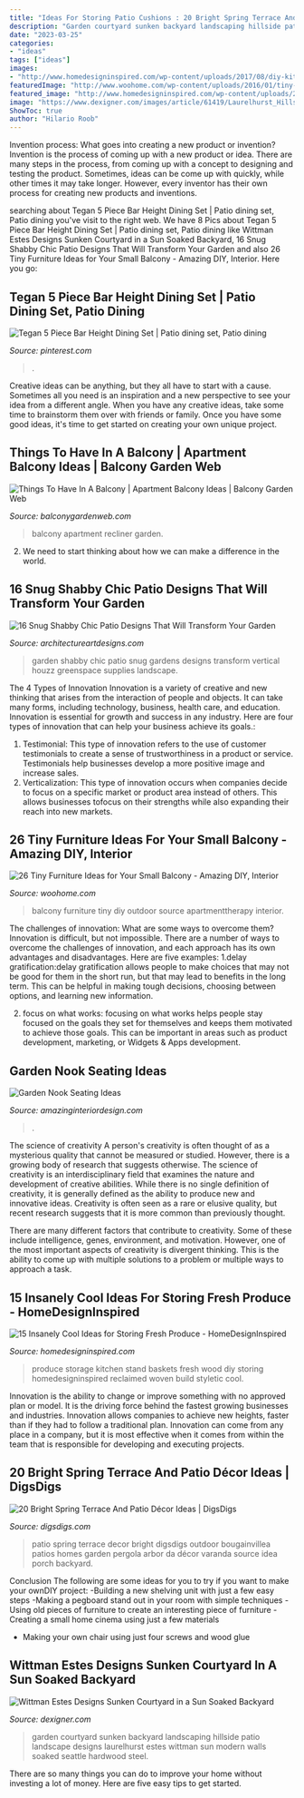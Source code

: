 ```yaml
---
title: "Ideas For Storing Patio Cushions : 20 Bright Spring Terrace And Patio Décor Ideas"
description: "Garden courtyard sunken backyard landscaping hillside patio landscape designs laurelhurst estes wittman sun modern walls soaked seattle hardwood steel"
date: "2023-03-25"
categories:
- "ideas"
tags: ["ideas"]
images:
- "http://www.homedesigninspired.com/wp-content/uploads/2017/08/diy-kitchen-produce-storage-12.jpg"
featuredImage: "http://www.woohome.com/wp-content/uploads/2016/01/tiny-balcony-furniture-11.jpg"
featured_image: "http://www.homedesigninspired.com/wp-content/uploads/2017/08/diy-kitchen-produce-storage-12.jpg"
image: "https://www.dexigner.com/images/article/61419/Laurelhurst_Hillside_Garden_05.jpg"
ShowToc: true
author: "Hilario Roob"
---
```



Invention process: What goes into creating a new product or invention?
Invention is the process of coming up with a new product or idea. There are many steps in the process, from coming up with a concept to designing and testing the product. Sometimes, ideas can be come up with quickly, while other times it may take longer. However, every inventor has their own process for creating new products and inventions.

	

		
searching about Tegan 5 Piece Bar Height Dining Set | Patio dining set, Patio dining you've visit to the right web. We have 8 Pics about Tegan 5 Piece Bar Height Dining Set | Patio dining set, Patio dining like Wittman Estes Designs Sunken Courtyard in a Sun Soaked Backyard, 16 Snug Shabby Chic Patio Designs That Will Transform Your Garden and also 26 Tiny Furniture Ideas for Your Small Balcony - Amazing DIY, Interior. Here you go:
		
    
## Tegan 5 Piece Bar Height Dining Set | Patio Dining Set, Patio Dining

<img loading=lazy src="https://i.pinimg.com/736x/dc/06/eb/dc06eb1c68606a266894a0826df07600.jpg" onerror="this.onerror=null;this.src='https://tse4.mm.bing.net/th?id=OIP.pyuwe1V8PZv4o0wKFrSA1wHaHa&amp;pid=15.1';" alt="Tegan 5 Piece Bar Height Dining Set | Patio dining set, Patio dining">

_Source: pinterest.com_

>. 

	

Creative ideas can be anything, but they all have to start with a cause. Sometimes all you need is an inspiration and a new perspective to see your idea from a different angle. When you have any creative ideas, take some time to brainstorm them over with friends or family. Once you have some good ideas, it's time to get started on creating your own unique project.

    
## Things To Have In A Balcony | Apartment Balcony Ideas | Balcony Garden Web

<img loading=lazy src="http://balconygardenweb.com/wp-content/uploads/2016/08/recliner.jpg" onerror="this.onerror=null;this.src='https://tse1.mm.bing.net/th?id=OIP.2uGfdDAsurPxuz2pah_p4AHaLI&amp;pid=15.1';" alt="Things To Have In A Balcony | Apartment Balcony Ideas | Balcony Garden Web">

_Source: balconygardenweb.com_

>balcony apartment recliner garden. 

	

2. We need to start thinking about how we can make a difference in the world.

    
## 16 Snug Shabby Chic Patio Designs That Will Transform Your Garden

<img loading=lazy src="https://www.architectureartdesigns.com/wp-content/uploads/2016/02/16-Snug-Shabby-Chic-Patio-Designs-That-Will-Transform-Your-Garden-10.jpg" onerror="this.onerror=null;this.src='https://tse4.mm.bing.net/th?id=OIP.e9zDAkbCihEVCHcSrleI2gHaJc&amp;pid=15.1';" alt="16 Snug Shabby Chic Patio Designs That Will Transform Your Garden">

_Source: architectureartdesigns.com_

>garden shabby chic patio snug gardens designs transform vertical houzz greenspace supplies landscape. 

	

The 4 Types of Innovation
Innovation is a variety of creative and new thinking that arises from the interaction of people and objects. It can take many forms, including technology, business, health care, and education. Innovation is essential for growth and success in any industry. Here are four types of innovation that can help your business achieve its goals.: 
1. Testimonial: This type of innovation refers to the use of customer testimonials to create a sense of trustworthiness in a product or service. Testimonials help businesses develop a more positive image and increase sales. 
2. Verticalization: This type of innovation occurs when companies decide to focus on a specific market or product area instead of others. This allows businesses tofocus on their strengths while also expanding their reach into new markets. 

    
## 26 Tiny Furniture Ideas For Your Small Balcony - Amazing DIY, Interior

<img loading=lazy src="http://www.woohome.com/wp-content/uploads/2016/01/tiny-balcony-furniture-11.jpg" onerror="this.onerror=null;this.src='https://tse3.mm.bing.net/th?id=OIP.vhQssbbeqSqVn_7CN-wKZwHaLH&amp;pid=15.1';" alt="26 Tiny Furniture Ideas for Your Small Balcony - Amazing DIY, Interior">

_Source: woohome.com_

>balcony furniture tiny diy outdoor source apartmenttherapy interior. 

	

The challenges of innovation: What are some ways to overcome them?
Innovation is difficult, but not impossible. There are a number of ways to overcome the challenges of innovation, and each approach has its own advantages and disadvantages. Here are five examples:
1.delay gratification:delay gratification allows people to make choices that may not be good for them in the short run, but that may lead to benefits in the long term. This can be helpful in making tough decisions, choosing between options, and learning new information.

2. focus on what works: focusing on what works helps people stay focused on the goals they set for themselves and keeps them motivated to achieve those goals. This can be important in areas such as product development, marketing, or Widgets & Apps development.


    
## Garden Nook Seating Ideas

<img loading=lazy src="https://www.amazinginteriordesign.com/wp-content/uploads/2020/08/fi-14.jpg" onerror="this.onerror=null;this.src='https://tse3.mm.bing.net/th?id=OIP.5JzQqkxEzL7cYxPdhuuk7wHaLG&amp;pid=15.1';" alt="Garden Nook Seating Ideas">

_Source: amazinginteriordesign.com_

>. 

	

The science of creativity
A person's creativity is often thought of as a mysterious quality that cannot be measured or studied. However, there is a growing body of research that suggests otherwise. The science of creativity is an interdisciplinary field that examines the nature and development of creative abilities.
While there is no single definition of creativity, it is generally defined as the ability to produce new and innovative ideas. Creativity is often seen as a rare or elusive quality, but recent research suggests that it is more common than previously thought.

There are many different factors that contribute to creativity. Some of these include intelligence, genes, environment, and motivation. However, one of the most important aspects of creativity is divergent thinking. This is the ability to come up with multiple solutions to a problem or multiple ways to approach a task.

    
## 15 Insanely Cool Ideas For Storing Fresh Produce - HomeDesignInspired

<img loading=lazy src="http://www.homedesigninspired.com/wp-content/uploads/2017/08/diy-kitchen-produce-storage-12.jpg" onerror="this.onerror=null;this.src='https://tse1.mm.bing.net/th?id=OIP.OV-pdA6bUDL8wuKU4qSZqAHaSH&amp;pid=15.1';" alt="15 Insanely Cool Ideas for Storing Fresh Produce - HomeDesignInspired">

_Source: homedesigninspired.com_

>produce storage kitchen stand baskets fresh wood diy storing homedesigninspired reclaimed woven build styletic cool. 

	

Innovation is the ability to change or improve something with no approved plan or model. It is the driving force behind the fastest growing businesses and industries. Innovation allows companies to achieve new heights, faster than if they had to follow a traditional plan. Innovation can come from any place in a company, but it is most effective when it comes from within the team that is responsible for developing and executing projects.

    
## 20 Bright Spring Terrace And Patio Décor Ideas | DigsDigs

<img loading=lazy src="http://www.digsdigs.com/photos/bright-spring-terrace-and-patio-decor-ideas-17.jpg" onerror="this.onerror=null;this.src='https://tse2.mm.bing.net/th?id=OIP.5w017OTzjH6AJbHyZVuZdgHaKo&amp;pid=15.1';" alt="20 Bright Spring Terrace And Patio Décor Ideas | DigsDigs">

_Source: digsdigs.com_

>patio spring terrace decor bright digsdigs outdoor bougainvillea patios homes garden pergola arbor da décor varanda source idea porch backyard. 

	

Conclusion
The following are some ideas for you to try if you want to make your ownDIY project: 
-Building a new shelving unit with just a few easy steps 
-Making a pegboard stand out in your room with simple techniques 
-Using old pieces of furniture to create an interesting piece of furniture 
-Creating a small home cinema using just a few materials 
- Making your own chair using just four screws and wood glue

    
## Wittman Estes Designs Sunken Courtyard In A Sun Soaked Backyard

<img loading=lazy src="https://www.dexigner.com/images/article/61419/Laurelhurst_Hillside_Garden_05.jpg" onerror="this.onerror=null;this.src='https://tse3.mm.bing.net/th?id=OIP.xtrYKUv6vglLhgHbfn-8sQHaE8&amp;pid=15.1';" alt="Wittman Estes Designs Sunken Courtyard in a Sun Soaked Backyard">

_Source: dexigner.com_

>garden courtyard sunken backyard landscaping hillside patio landscape designs laurelhurst estes wittman sun modern walls soaked seattle hardwood steel. 

	

There are so many things you can do to improve your home without investing a lot of money. Here are five easy tips to get started.

